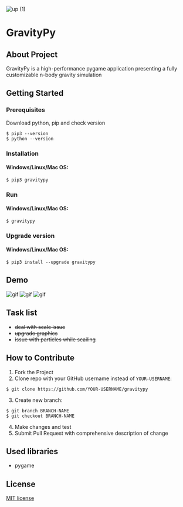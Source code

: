 
![up (1)](https://github.com/WiktorK02/gravitypy/assets/123249470/bba03417-8be4-4270-9402-741e3c763355)
# GravityPy
## About Project
GravityPy is a high-performance pygame application presenting a fully customizable n-body gravity simulation
## Getting Started
### Prerequisites
Download python, pip and check version
```
$ pip3 --version 
$ python --version
```
### Installation
#### Windows/Linux/Mac OS:
```
$ pip3 gravitypy
```
### Run 
#### Windows/Linux/Mac OS:
```
$ gravitypy
```
### Upgrade version
#### Windows/Linux/Mac OS:
```
$ pip3 install --upgrade gravitypy
```
## Demo 
![gif](https://user-images.githubusercontent.com/123249470/236646110-be4bdf11-9532-4dd3-bc83-0b9ed5e365ce.gif)
![gif](https://user-images.githubusercontent.com/123249470/236646107-053e41b3-52e6-46e1-b30d-7fae6ee85a1a.gif)
![gif](https://user-images.githubusercontent.com/123249470/236646111-3484842c-0e67-442d-a6ab-337d866f97c5.gif)
## Task list 
* <del>deal with scale issue</del>
* <del>upgrade graphics</del>
* <del>issue with particles while scailing </del>
## How to Contribute
1. Fork the Project
2. Clone repo with your GitHub username instead of ```YOUR-USERNAME```:<br>
```
$ git clone https://github.com/YOUR-USERNAME/gravitypy
```
3. Create new branch:<br>
```
$ git branch BRANCH-NAME 
$ git checkout BRANCH-NAME
```
4. Make changes and test<br>
5. Submit Pull Request with comprehensive description of change
## Used libraries
* pygame 
## License 
[MIT license](LICENSE)
